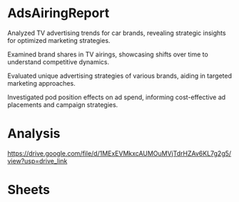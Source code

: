 # AdsAiringReport
Analyzed TV advertising trends for car brands, revealing strategic insights for optimized marketing strategies.

Examined brand shares in TV airings, showcasing shifts over time to understand competitive dynamics.

Evaluated unique advertising strategies of various brands, aiding in targeted marketing approaches.

Investigated pod position effects on ad spend, informing cost-effective ad placements and campaign strategies.

# Analysis 
https://drive.google.com/file/d/1MExEVMkxcAUMOuMVjTdrHZAv6KL7g2g5/view?usp=drive_link

# Sheets
